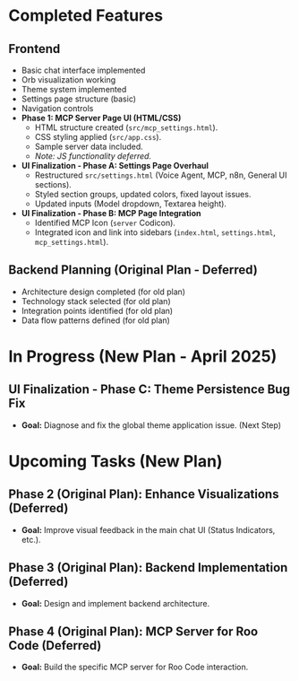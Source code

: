 # Completed Features

## Frontend
- Basic chat interface implemented
- Orb visualization working
- Theme system implemented
- Settings page structure (basic)
- Navigation controls
- **Phase 1: MCP Server Page UI (HTML/CSS)**
    - HTML structure created (`src/mcp_settings.html`).
    - CSS styling applied (`src/app.css`).
    - Sample server data included.
    - *Note: JS functionality deferred.*
- **UI Finalization - Phase A: Settings Page Overhaul**
    - Restructured `src/settings.html` (Voice Agent, MCP, n8n, General UI sections).
    - Styled section groups, updated colors, fixed layout issues.
    - Updated inputs (Model dropdown, Textarea height).
- **UI Finalization - Phase B: MCP Page Integration**
    - Identified MCP Icon (`server` Codicon).
    - Integrated icon and link into sidebars (`index.html`, `settings.html`, `mcp_settings.html`).

## Backend Planning (Original Plan - Deferred)
- Architecture design completed (for old plan)
- Technology stack selected (for old plan)
- Integration points identified (for old plan)
- Data flow patterns defined (for old plan)

# In Progress (New Plan - April 2025)

## UI Finalization - Phase C: Theme Persistence Bug Fix
- **Goal:** Diagnose and fix the global theme application issue. (Next Step)

# Upcoming Tasks (New Plan)

## Phase 2 (Original Plan): Enhance Visualizations (Deferred)
- **Goal:** Improve visual feedback in the main chat UI (Status Indicators, etc.).

## Phase 3 (Original Plan): Backend Implementation (Deferred)
- **Goal:** Design and implement backend architecture.

## Phase 4 (Original Plan): MCP Server for Roo Code (Deferred)
- **Goal:** Build the specific MCP server for Roo Code interaction.
